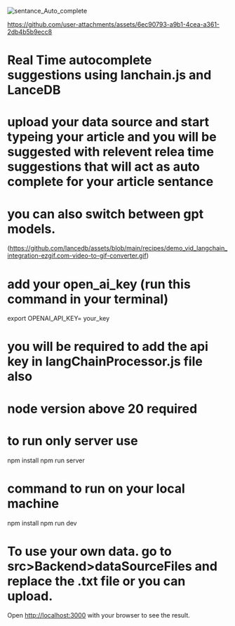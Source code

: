 ![sentance_Auto_complete](https://github.com/user-attachments/assets/420b8414-ec12-46e2-b95a-39ac612ab671)


https://github.com/user-attachments/assets/6ec90793-a9b1-4cea-a361-2db4b5b9ecc8

# Real Time autocomplete suggestions using lanchain.js and LanceDB
#  upload your data source and start typeing your article and you will be suggested with relevent relea time  suggestions that will act as auto complete for your article sentance
# you can also switch between gpt models.

(https://github.com/lancedb/assets/blob/main/recipes/demo_vid_langchain_integration-ezgif.com-video-to-gif-converter.gif)

# add your open_ai_key (run this command in your terminal)
 export OPENAI_API_KEY= your_key

# you will be required to add the api key in langChainProcessor.js file also
# node version  above 20 required
# to run only server use

npm install
npm run server
# command to run on your local machine

npm install
npm run dev
# To use your own data. go to src>Backend>dataSourceFiles and replace the .txt file or you can upload.

Open [http://localhost:3000](http://localhost:3000) with your browser to see the result.
